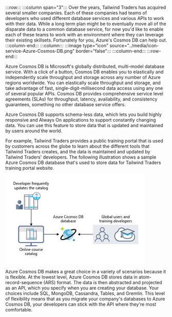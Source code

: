 :::row:::
  :::column span="3":::
Over the years, Tailwind Traders has acquired several smaller companies. Each of these companies had teams of developers who used different database services and various APIs to work with their data. While a long term plan might be to eventually move all of the disparate data to a common database service, for now you'd like to enable each of these teams to work with an environment where they can leverage their existing skillsets. Fortunately for you, Azure's Cosmos DB can help out.
  :::column-end:::
  :::column:::
    :::image type="icon" source="../media/icon-service-Azure-Cosmos-DB.png" border="false":::
  :::column-end:::
:::row-end:::

Azure Cosmos DB is Microsoft's globally distributed, multi-model database service. With a click of a button, Cosmos DB enables you to elastically and independently scale throughput and storage across any number of Azure regions worldwide. You can elastically scale throughput and storage, and take advantage of fast, single-digit-millisecond data access using any one of several popular APIs. Cosmos DB provides comprehensive service level agreements (SLAs) for throughput, latency, availability, and consistency guarantees, something no other database service offers.  

Azure Cosmos DB supports schema-less data, which lets you build highly responsive and Always On applications to support constantly changing data. You can use this feature to store data that is updated and maintained by users around the world.

For example, Tailwind Traders provides a public training portal that is used by customers across the globe to learn about the different tools that Tailwind Traders creates, and the data is maintained and updated by Tailwind Traders' developers. The following illustration shows a sample Azure Cosmos DB database that's used to store data for Tailwind Traders training portal website.

[![Azure Cosmos DB databases in a training portal website.](../media/azure_cosmos_db.png)](../media/azure_cosmos_db-expanded.png#lightbox)

Azure Cosmos DB makes a great choice in a variety of scenarios because it is flexible. At the lowest level, Azure Cosmos DB stores data in atom-record-sequence (ARS) format. The data is then abstracted and projected as an API, which you specify when you are creating your database. Your choices include SQL, MongoDB, Cassandra, Tables, and Gremlin. This level of flexibility means that as you migrate your company's databases to Azure Cosmos DB, your developers can stick with the API where they're most comfortable.
